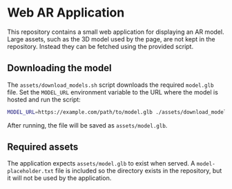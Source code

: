 # Web AR Application

This repository contains a small web application for displaying an AR model.
Large assets, such as the 3D model used by the page, are not kept in the
repository. Instead they can be fetched using the provided script.

## Downloading the model

The `assets/download_models.sh` script downloads the required `model.glb`
file. Set the `MODEL_URL` environment variable to the URL where the model is
hosted and run the script:

```sh
MODEL_URL=https://example.com/path/to/model.glb ./assets/download_models.sh
```

After running, the file will be saved as `assets/model.glb`.

## Required assets

The application expects `assets/model.glb` to exist when served. A
`model-placeholder.txt` file is included so the directory exists in the
repository, but it will not be used by the application.
